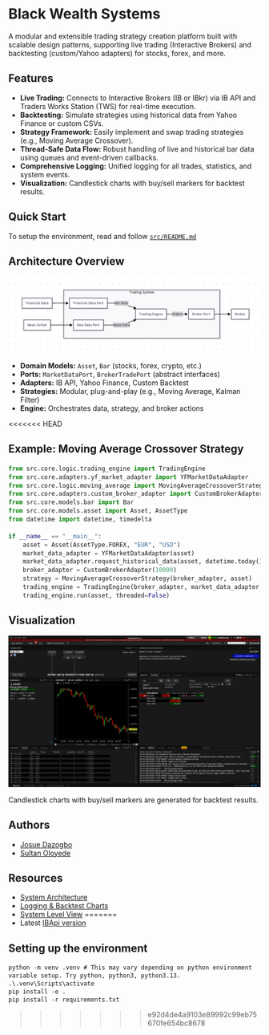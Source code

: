 # Black Wealth Systems

A modular and extensible trading strategy creation platform built with scalable design patterns, supporting live trading (Interactive Brokers) and backtesting (custom/Yahoo adapters) for stocks, forex, and more.

## Features
- **Live Trading:** Connects to Interactive Brokers (IB or IBkr) via IB API and Traders Works Station (TWS) for real-time execution.
- **Backtesting:** Simulate strategies using historical data from Yahoo Finance or custom CSVs.
- **Strategy Framework:** Easily implement and swap trading strategies (e.g., Moving Average Crossover).
- **Thread-Safe Data Flow:** Robust handling of live and historical bar data using queues and event-driven callbacks.
- **Comprehensive Logging:** Unified logging for all trades, statistics, and system events.
- **Visualization:** Candlestick charts with buy/sell markers for backtest results.

## Quick Start

To setup the environment, read and follow [`src/README.md`](src/README.md)


## Architecture Overview

![System Level View](Resources/Images/System/SystemLevelView.png)

- **Domain Models:** `Asset`, `Bar` (stocks, forex, crypto, etc.)
- **Ports:** `MarketDataPort`, `BrokerTradePort` (abstract interfaces)
- **Adapters:** IB API, Yahoo Finance, Custom Backtest
- **Strategies:** Modular, plug-and-play (e.g., Moving Average, Kalman Filter)
- **Engine:** Orchestrates data, strategy, and broker actions

<<<<<<< HEAD
## Example: Moving Average Crossover Strategy

```python
from src.core.logic.trading_engine import TradingEngine
from src.core.adapters.yf_market_adapter import YFMarketDataAdapter
from src.core.logic.moving_average import MovingAverageCrossoverStrategy
from src.core.adapters.custom_broker_adapter import CustomBrokerAdapter
from src.core.models.bar import Bar
from src.core.models.asset import Asset, AssetType
from datetime import datetime, timedelta

if __name__ == "__main__":
    asset = Asset(AssetType.FOREX, "EUR", "USD")
    market_data_adapter = YFMarketDataAdapter(asset)
    market_data_adapter.request_historical_data(asset, datetime.today()-timedelta(365*4), datetime.today())
    broker_adapter = CustomBrokerAdapter(10000)
    strategy = MovingAverageCrossoverStrategy(broker_adapter, asset)
    trading_engine = TradingEngine(broker_adapter, market_data_adapter, [strategy])
    trading_engine.run(asset, threaded=False)

```

## Visualization

![Backtest Chart](Resources/Images/Charts/IBPaperTrading.png)

Candlestick charts with buy/sell markers are generated for backtest results.

## Authors
- [Josue Dazogbo](https://github.com/JDazogbo)
- [Sultan Oloyede](https://github.com/sultanoloyede)

## Resources
- [System Architecture](Resources/Design/SystemArchitecture.md)
- [Logging & Backtest Charts](Resources/Images/Charts/IBPaperTrading.png)
- [System Level View](Resources/Images/System/SystemLevelView.png)
=======
- Latest [IBApi version](https://interactivebrokers.github.io/downloads/TWS%20API%20Install%201030.01.msi)

## Setting up the environment

```
python -m venv .venv # This may vary depending on python environment variable setup. Try python, python3, python3.13.
.\.venv\Scripts\activate
pip install -e .
pip install -r requirements.txt
```
>>>>>>> e92d4de4a9103e89992c99eb75670fe654bc8678
